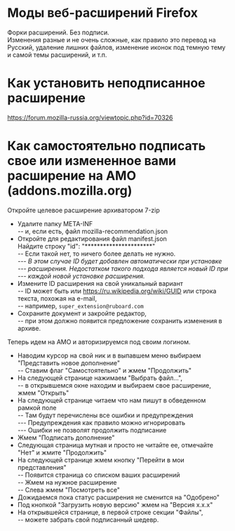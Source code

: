 # Моды веб-расширений Firefox

Форки расширений. Без подписи.  
Изменения разные и не очень сложные, как правило это перевод на Русский, удаление лишних файлов, изменение иконок под темную тему и самой темы расширений, и т.п.
  
# Как установить неподписанное расширение
https://forum.mozilla-russia.org/viewtopic.php?id=70326

# Как самостоятельно подписать свое или измененное вами расширение на AMO (addons.mozilla.org)

Откройте целевое расширение архиватором 7-zip  
- Удалите папку META-INF  
--  и, если есть, файл mozilla-recommendation.json  
- Откройте для редактирования файл manifest.json  
		Найдите строку "id":  "**********************"  
--			Если такой нет, то ничего более делать не нужно.  
---				_В этом случае ID будет добавлен автоматически при установке  
---				расширения. Недостатком такого подхода является новый ID при  
---				каждой новой установке расширения._  
- Измените ID расширения на свой уникальный вариант  
--			ID может быть или https://ru.wikipedia.org/wiki/GUID или строка текста, похожая на e-mail,  
--			например, `super_extension@ruboard.com`  
- Сохраните документ и закройте редактор,  
--			при этом должно появится предложение сохранить изменения в архиве.  
  
Теперь идем на AMO и авторизируемся под своим логином.  
- Наводим курсор на свой ник и в выпавшем меню выбираем "Представить новое дополнение"  
--		Ставим флаг "Самостоятельно" и жмем "Продолжить"  
- На следующей странице нажимаем "Выбрать файл...",  
--		в открывшемся окне находим и выбираем свое расширение, жмем "Открыть"  
- На следующей странице читаем что нам пишут в обведенном рамкой поле  
--		Там будут перечислены все ошибки и предупреждения  
---			Предупреждения как правило можно игнорировать  
---			Ошибки не позволят продолжить подписание  
- Жмем "Подписать дополнение"  
- Следующая страница мутная и просто не читайте ее, отмечайте "Нет" и жмите "Продолжить"  
- На следующей странице жмем кнопку "Перейти в мои представления"  
--		Появится страница со списком ваших расширений  
--		Жмем на нужное расширение  
--		Слева жмем "Посмотреть все"  
- Дожидаемся пока статус расширения не сменится на "Одобрено"  
- Под кнопкой "Загрузить новую версию" жмем на "Версия х.х.х"  
- На открывшейся странице, в первой строке секции "Файлы",  
--		можете забрать свой подписанный шедевр.  
